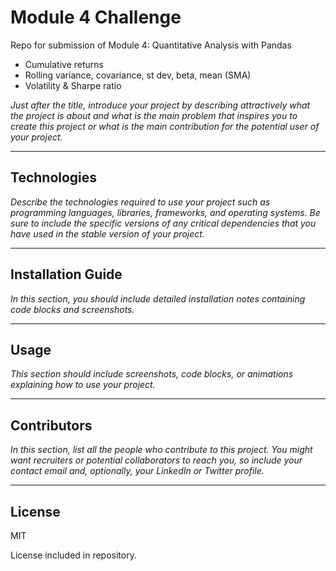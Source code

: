 # Module 4 Challenge
Repo for submission of Module 4: Quantitative Analysis with Pandas

* Cumulative returns
* Rolling variance, covariance, st dev, beta, mean (SMA)
* Volatility & Sharpe ratio

*Just after the title, introduce your project by describing attractively what the project is about and what is the main problem that inspires you to create this project or what is the main contribution for the potential user of your project.*



---

## Technologies

*Describe the technologies required to use your project such as programming languages, libraries, frameworks, and operating systems. Be sure to include the specific versions of any critical dependencies that you have used in the stable version of your project.*

---

## Installation Guide

*In this section, you should include detailed installation notes containing code blocks and screenshots.*

---

## Usage

*This section should include screenshots, code blocks, or animations explaining how to use your project.*

---

## Contributors

*In this section, list all the people who contribute to this project. You might want recruiters or potential collaborators to reach you, so include your contact email and, optionally, your LinkedIn or Twitter profile.*

---

## License

MIT

License included in repository.